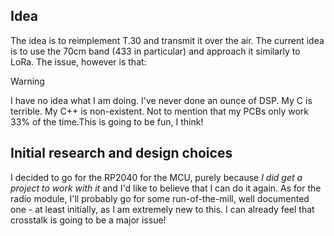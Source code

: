 ## Idea
The idea is to reimplement T.30 and transmit it over the air. The current idea is to use the 70cm band (433 in particular) and approach it similarly to LoRa. The issue, however is that:

> [!WARNING]
> I have no idea what I am doing. I've never done an ounce of DSP. My C is terrible. My C++ is non-existent. Not to mention that my PCBs only work 33% of the time.This is going to be fun, I think!


## Initial research and design choices
I decided to go for the RP2040 for the MCU, purely because *I did get a project to work with it* and I'd like to believe that I can do it again. As for the radio module, I'll probably go for some run-of-the-mill, well documented one - at least initially, as I am extremely new to this. I can already feel that crosstalk is going to be a major issue!
 